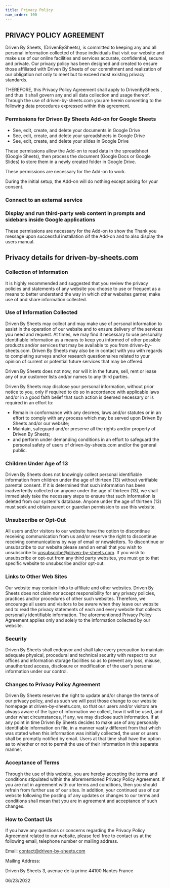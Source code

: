```yaml
---
title: Privacy Policy
nav_order: 100
---
```


## PRIVACY POLICY AGREEMENT

Driven By Sheets, (DrivenBySheets), is committed to keeping any and all personal information collected of those individuals that visit our website and make use of our online facilities and services accurate, confidential, secure and private. Our privacy policy has been designed and created to ensure those affiliated with Driven By Sheets of our commitment and realization of our obligation not only to meet but to exceed most existing privacy standards.

THEREFORE, this Privacy Policy Agreement shall apply to DrivenBySheets , and thus it shall govern any and all data collection and usage thereof. Through the use of driven-by-sheets.com you are herein consenting to the following data procedures expressed within this agreement.

### Permissions for Driven By Sheets Add-on for Google Sheets

* See, edit, create, and delete your documents in Google Drive
* See, edit, create, and delete your spreadsheets in Google Drive
* See, edit, create, and delete your slides in Google Drive

These permissions allow the Add-on to read data in the spreadsheet (Google Sheets), then process the document (Google Docs or Google Slides) to store them in a newly created folder in Google Drive.

These permissions are necessary for the Add-on to work.

During the initial setup, the Add-on will do nothing except asking for your consent.

### Connect to an external service


### Display and run third-party web content in prompts and sidebars inside Google applications

These permissions are necessary for the Add-on to show the Thank you message upon successful installation oif the Add-on and to also display the users manual.

## Privacy details for driven-by-sheets.com

### Collection of Information

It is highly recommended and suggested that you review the privacy policies and statements of any website you choose to use or frequent as a means to better understand the way in which other websites garner, make use of and share information collected.

### Use of Information Collected

Driven By Sheets may collect and may make use of personal information to assist in the operation of our website and to ensure delivery of the services you need and request. At times, we may find it necessary to use personally identifiable information as a means to keep you informed of other possible products and/or services that may be available to you from driven-by-sheets.com. Driven By Sheets may also be in contact with you with regards to completing surveys and/or research questionnaires related to your opinion of current or potential future services that may be offered.

Driven By Sheets does not now, nor will it in the future, sell, rent or lease any of our customer lists and/or names to any third parties.

Driven By Sheets may disclose your personal information, without prior notice to you, only if required to do so in accordance with applicable laws and/or in a good faith belief that such action is deemed necessary or is required in an effort to:

* Remain in conformance with any decrees, laws and/or statutes or in an effort to comply with any process which may be served upon Driven By Sheets and/or our website;
* Maintain, safeguard and/or preserve all the rights and/or property of Driven By Sheets;
* and perform under demanding conditions in an effort to safeguard the personal safety of users of driven-by-sheets.com and/or the general public.

### Children Under Age of 13

Driven By Sheets does not knowingly collect personal identifiable information from children under the age of thirteen (13) without verifiable parental consent. If it is determined that such information has been inadvertently collected on anyone under the age of thirteen (13), we shall immediately take the necessary steps to ensure that such information is deleted from our system's database. Anyone under the age of thirteen (13) must seek and obtain parent or guardian permission to use this website.

### Unsubscribe or Opt-Out

All users and/or visitors to our website have the option to discontinue receiving communication from us and/or reserve the right to discontinue receiving communications by way of email or newsletters. To discontinue or unsubscribe to our website please send an email that you wish to unsubscribe to unsubscribe@driven-by-sheets.com. If you wish to unsubscribe or opt-out from any third party websites, you must go to that specific website to unsubscribe and/or opt-out.

### Links to Other Web Sites

Our website may contain links to affiliate and other websites. Driven By Sheets does not claim nor accept responsibility for any privacy policies, practices and/or procedures of other such websites. Therefore, we encourage all users and visitors to be aware when they leave our website and to read the privacy statements of each and every website that collects personally identifiable information. The aforementioned Privacy Policy Agreement applies only and solely to the information collected by our website.

### Security

Driven By Sheets shall endeavor and shall take every precaution to maintain adequate physical, procedural and technical security with respect to our offices and information storage facilities so as to prevent any loss, misuse, unauthorized access, disclosure or modification of the user's personal information under our control.

### Changes to Privacy Policy Agreement

Driven By Sheets reserves the right to update and/or change the terms of our privacy policy, and as such we will post those change to our website homepage at driven-by-sheets.com, so that our users and/or visitors are always aware of the type of information we collect, how it will be used, and under what circumstances, if any, we may disclose such information. If at any point in time Driven By Sheets decides to make use of any personally identifiable information on file, in a manner vastly different from that which was stated when this information was initially collected, the user or users shall be promptly notified by email. Users at that time shall have the option as to whether or not to permit the use of their information in this separate manner.

### Acceptance of Terms

Through the use of this website, you are hereby accepting the terms and conditions stipulated within the aforementioned Privacy Policy Agreement. If you are not in agreement with our terms and conditions, then you should refrain from further use of our sites. In addition, your continued use of our website following the posting of any updates or changes to our terms and conditions shall mean that you are in agreement and acceptance of such changes.

### How to Contact Us

If you have any questions or concerns regarding the Privacy Policy Agreement related to our website, please feel free to contact us at the following email, telephone number or mailing address.

Email: contact@driven-by-sheets.com

Mailing Address:

Driven By Sheets
3, avenue de la prime
44100 Nantes
France

06/23/2022
